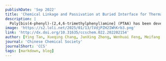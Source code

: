 ```yaml
---
publishDate: 'Sep 2022'
title: 'Chemical Linkage and Passivation at Buried Interface for Thermally Stable Inverted Perovskite Solar Cells with Efficiency over 22%'
description: |
  Poly[bis(4-phenyl)-(2,4,6-trimethylphenyl)amine] (PTAA) has been developed as one of the most popular hole transport layer (HTL) materials in inverted perovskite solar cells (PSCs). However, the efficiency, thermal stability, and reproducibility of PTAA-based devices are still largely limited by underoptimized chemical interaction, energy level alignment, and contact affinity at the PTAA/perovskite interface. To this end, we introduced a bilateral chemical linker to simultaneously achieve favorable chemical interaction with the PTAA underlayer and form robust coordination bonding with the buried perovskite bottom layer, which beneficially improved the contact affinity, facilitated the hole extraction, well-passivated the interfacial defects, and relieved the nonradiative charge recombination at the HTL/perovskite buried interface. The inverted PSCs modified with interfacial chemical linker exhibited consistently higher power conversion efficiencies and performance reproducibility than that of the PTAA-only devices. Combined with the blade-coated FA0.4MA0.6PbI3 perovskite layer, a champion efficiency of 22.23% has been achieved, which is one of the highest reported values for the inverted PSCs based on the bilayer HTL. The targeted device showed enhanced thermal stability under continuous heating at 85 °C owing to suppressed composition segregation with robust interfacial linkage and consolidation. This work offers a new insight towards making efficient, thermally stable, and reproducible perovskite photovoltaics.
image: 'https://s2.loli.net/2025/01/13/lVdjPZH2IWhKrb3.png'
link: 'http://dx.doi.org/10.31635/ccschem.022.202202154'
author: [Ying Tan, Xueqing Chang, JunXing Zhong, Wenhuai Feng, Meifang Yang, Tian Tian, Li Gong*, Wu-Qiang Wu*]
journal: 'Chinese Chemical Society'
journalShort: 'CCS'
tags: [markdown, blog]
---
```

